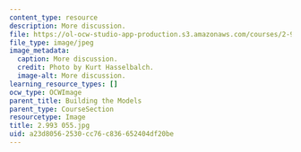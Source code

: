 ```yaml
---
content_type: resource
description: More discussion.
file: https://ol-ocw-studio-app-production.s3.amazonaws.com/courses/2-993-special-topics-in-mechanical-engineering-the-art-and-science-of-boat-design-january-iap-2007/a23d80562530cc76c836652404df20be_2993055.jpg
file_type: image/jpeg
image_metadata:
  caption: More discussion.
  credit: Photo by Kurt Hasselbalch.
  image-alt: More discussion.
learning_resource_types: []
ocw_type: OCWImage
parent_title: Building the Models
parent_type: CourseSection
resourcetype: Image
title: 2.993 055.jpg
uid: a23d8056-2530-cc76-c836-652404df20be
---
```

